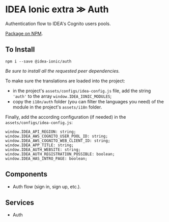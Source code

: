 # IDEA Ionic extra ≫ Auth

Authentication flow to IDEA's Cognito users pools.

[Package on NPM](https://www.npmjs.com/package/@idea-ionic/auth).

## To Install

```
npm i --save @idea-ionic/auth
```

_Be sure to install all the requested peer dependencies._

To make sure the translations are loaded into the project:

- in the project's `assets/configs/idea-config.js` file, add the string `'auth'` to the array `window.IDEA_IONIC_MODULES`;
- copy the `i18n/auth` folder (you can filter the languages you need) of the module in the project's `assets/i18n` folder.

Finally, add the according configuration (if needed) in the `assets/configs/idea-config.js`:

```
window.IDEA_API_REGION: string;
window.IDEA_AWS_COGNITO_USER_POOL_ID: string;
window.IDEA_AWS_COGNITO_WEB_CLIENT_ID: string;
window.IDEA_APP_TITLE: string;
window.IDEA_AUTH_WEBSITE: string;
window.IDEA_AUTH_REGISTRATION_POSSIBLE: boolean;
window.IDEA_HAS_INTRO_PAGE: boolean;
```

## Components

- Auth flow (sign in, sign up, etc.).

## Services

- Auth
